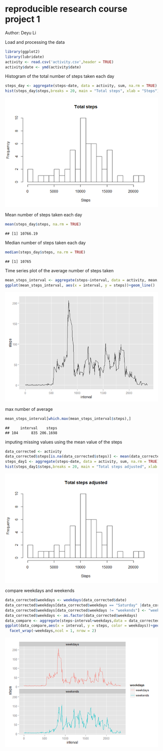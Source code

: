 # reproducible research course project 1

Author: Deyu Li

Load and processing the data


```r
library(ggplot2)
library(lubridate)
activity <- read.csv('activity.csv',header = TRUE)
activity$date <- ymd(activity$date)
```

Histogram of the total number of steps taken each day


```r
steps_day <- aggregate(steps~date, data = activity, sum, na.rm = TRUE)
hist(steps_day$steps,breaks = 20, main = "Total steps", xlab = "Steps")
```

![](PA1_template_files/figure-html/unnamed-chunk-2-1.png)

Mean number of steps taken each day


```r
mean(steps_day$steps, na.rm = TRUE)
```

```
## [1] 10766.19
```

Median number of steps taken each day


```r
median(steps_day$steps, na.rm = TRUE)
```

```
## [1] 10765
```

Time series plot of the average number of steps taken


```r
mean_steps_interval <- aggregate(steps~interval, data = activity, mean, na.rm= TRUE)
ggplot(mean_steps_interval, aes(x = interval, y = steps))+geom_line()
```

![](PA1_template_files/figure-html/unnamed-chunk-5-1.png)

max number of average


```r
mean_steps_interval[which.max(mean_steps_interval$steps),]
```

```
##     interval    steps
## 104      835 206.1698
```

imputing missing values using the mean value of the steps


```r
data_corrected <- activity
data_corrected$steps[is.na(data_corrected$steps)] <- mean(data_corrected$steps, na.rm = TRUE)
steps_day1 <- aggregate(steps~date, data = activity, sum, na.rm = TRUE)
hist(steps_day1$steps,breaks = 20, main = "Total steps adjusted", xlab = "Steps")
```

![](PA1_template_files/figure-html/unnamed-chunk-7-1.png)

compare weekdays and weekends


```r
data_corrected$weekdays <- weekdays(data_corrected$date)
data_corrected$weekdays[data_corrected$weekdays == "Saturday" |data_corrected$weekdays == "Sunday"] <- "weekends"
data_corrected$weekdays[data_corrected$weekdays != "weekends"] <- "weekdays"
data_corrected$weekdays <- as.factor(data_corrected$weekdays)
data_compare <- aggregate(steps~interval+weekdays,data = data_corrected, mean)
ggplot(data_compare,aes(x = interval, y = steps, color = weekdays))+geom_line()+
  facet_wrap(~weekdays,ncol = 1, nrow = 2)
```

![](PA1_template_files/figure-html/unnamed-chunk-8-1.png)
